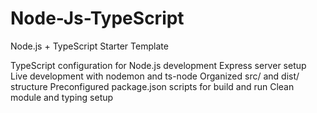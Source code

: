# Node-Js-TypeScript
Node.js + TypeScript Starter Template

TypeScript configuration for Node.js development
Express server setup
Live development with nodemon and ts-node
Organized src/ and dist/ structure
Preconfigured package.json scripts for build and run
Clean module and typing setup
